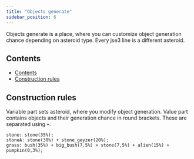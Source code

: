 ```yaml
---
title: "Objects generate"
sidebar_position: 6
---
```


Objects generate is a place, where you can customize object generation chance
depending on asteroid type. Every jse3 line is a different asteroid.

## Contents

-   [Contents](#contents)
-   [Construction rules](#construction-rules)

## Construction rules

Variable part sets asteroid, where you modify object generation.
Value part contains objects and their generation chance in round brackets.
These are separated using `+`.

```text showLineNumbers
stone: stone(35%);
stoneA: stone(30%) + stone_geyzer(20%);
grass: bush(35%) + big_bush(7,5%) + stone(7,5%) + alien(15%) + pumpkin(0,3%);
```

